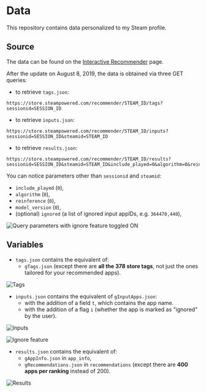 # Data

This repository contains data personalized to my Steam profile.

## Source

The data can be found on the [Interactive Recommender](https://store.steampowered.com/recommender/) page.

After the update on August 8, 2019, the data is obtained via three GET queries:
-   to retrieve `tags.json`:
```
https://store.steampowered.com/recommender/STEAM_ID/tags?sessionid=SESSION_ID
```
-   to retrieve `inputs.json`:
```
https://store.steampowered.com/recommender/STEAM_ID/inputs?sessionid=SESSION_ID&steamid=STEAM_ID
```
-   to retrieve `results.json`:
```
https://store.steampowered.com/recommender/STEAM_ID/results?sessionid=SESSION_ID&steamid=STEAM_ID&include_played=0&algorithm=0&reinference=0&model_version=0
```

You can notice parameters other than `sessionid` and `steamid`:
-   `include_played` (`0`),
-   `algorithm` (`0`),
-   `reinference` (`0`),
-   `model_version` (`0`),
-   (optional) `ignored` (a list of ignored input appIDs, e.g. `364470,440`),

![Query parameters with ignore feature toggled ON](https://raw.githubusercontent.com/wiki/woctezuma/steam-labs-recommender/img/ignore_feature_query_parameters.png)

## Variables

-   `tags.json` contains the equivalent of:
    - `gTags.json` (except there are **all the 378 store tags**, not just the ones tailored for your recommended apps).

![Tags](https://raw.githubusercontent.com/wiki/woctezuma/steam-labs-recommender/img/data_v3_tags.png)

-   `inputs.json` contains the equivalent of `gInputApps.json`:
    - with the addition of a field `t`, which contains the app name.
    - with the addition of a flag `i` (whether the app is marked as "ignored" by the user).

![Inputs](https://raw.githubusercontent.com/wiki/woctezuma/steam-labs-recommender/img/data_v3_inputs.png)

![Ignore feature](https://raw.githubusercontent.com/wiki/woctezuma/steam-labs-recommender/img/ignore_feature.png)

-   `results.json` contains the equivalent of:
    - `gAppInfo.json` in `app_info`,
    - `gRecommendations.json` in `recommendations` (except there are **400 apps per ranking** instead of 200).

![Results](https://raw.githubusercontent.com/wiki/woctezuma/steam-labs-recommender/img/data_v3_results.png)

